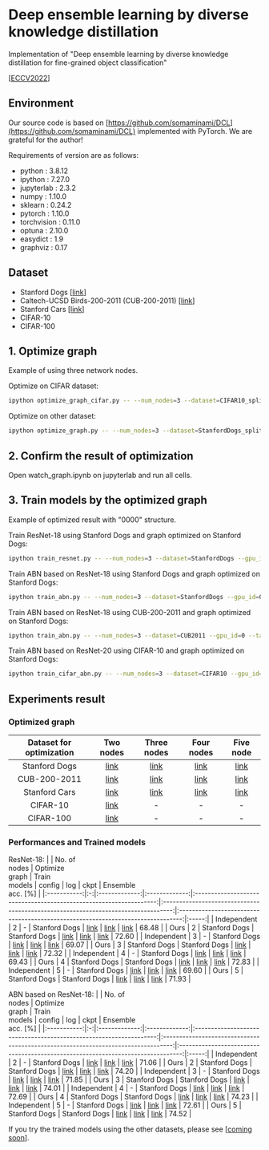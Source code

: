 # Deep ensemble learning by diverse knowledge distillation
Implementation of "Deep ensemble learning by diverse knowledge distillation for fine-grained object classification"

[[ECCV2022](https://www.ecva.net/papers/eccv_2022/papers_ECCV/html/5616_ECCV_2022_paper.php)]

## Environment
Our source code is based on [https://github.com/somaminami/DCL](https://github.com/somaminami/DCL) implemented with PyTorch. We are grateful for the author!

Requirements of version are as follows:
- python : 3.8.12
- ipython : 7.27.0
- jupyterlab : 2.3.2
- numpy : 1.10.0
- sklearn : 0.24.2
- pytorch : 1.10.0
- torchvision : 0.11.0
- optuna : 2.10.0
- easydict : 1.9
- graphviz : 0.17

## Dataset
* Stanford Dogs [[link](http://vision.stanford.edu/aditya86/ImageNetDogs/)]
* Caltech-UCSD Birds-200-2011 (CUB-200-2011) [[link](http://www.vision.caltech.edu/datasets/cub_200_2011/)]
* Stanford Cars [[link](http://ai.stanford.edu/~jkrause/cars/car_dataset.html)]
* CIFAR-10
* CIFAR-100

## 1. Optimize graph
Example of using three network nodes.

Optimize on CIFAR dataset:
```bash
ipython optimize_graph_cifar.py -- --num_nodes=3 --dataset=CIFAR10_split --gpu_id=0 --num_trial=6000 --optuna_dir=./optimized_graph/CIFAR10/
```

Optimize on other dataset:
```bash
ipython optimize_graph.py -- --num_nodes=3 --dataset=StanfordDogs_split --gpu_id=0 --num_trial=6000 --optuna_dir=./optimized_graph/SDogs/
```

## 2. Confirm the result of optimization
Open watch_graph.ipynb on jupyterlab and run all cells.

## 3. Train models by the optimized graph
Example of optimized result with "0000" structure.

Train ResNet-18 using Stanford Dogs and graph optimized on Stanford Dogs:
``` bash
ipython train_resnet.py -- --num_nodes=3 --dataset=StanfordDogs --gpu_id=0 --target_graph=./optimized_graph/SDogs/0000/ --save_dir=./result/
```

Train ABN based on ResNet-18 using Stanford Dogs and graph optimized on Stanford Dogs:
``` bash
ipython train_abn.py -- --num_nodes=3 --dataset=StanfordDogs --gpu_id=0 --target_graph=./optimized_graph/SDogs/0000/ --save_dir=./result/
```

Train ABN based on ResNet-18 using CUB-200-2011 and graph optimized on Stanford Dogs:
``` bash
ipython train_abn.py -- --num_nodes=3 --dataset=CUB2011 --gpu_id=0 --target_graph=./optimized_graph/SDogs/0000/ --save_dir=./result/
```

Train ABN based on ResNet-20 using CIFAR-10 and graph optimized on Stanford Dogs:
``` bash
ipython train_cifar_abn.py -- --num_nodes=3 --dataset=CIFAR10 --gpu_id=0 --target_graph=./optimized_graph/SDogs/0000/ --save_dir=./result/
```

## Experiments result
### Optimized graph
| Dataset for optimization | Two nodes | Three nodes | Four nodes | Five node |
|:------------------------:|:---------:|:-----------:|:----------:|:---------:|
| Stanford Dogs | [link](https://www.dropbox.com/sh/xioysci4nqfxpqq/AABUUNGJS7mzjYY2zutkktTIa?dl=1) | [link](https://www.dropbox.com/sh/voht316x3yzl0wu/AABFmUVXOw4kywpy0uPZshaFa?dl=1) | [link](https://www.dropbox.com/sh/z3lelcsjmrq5lys/AABGrjfFpJNeLxhljVTeiRRPa?dl=1) | [link](https://www.dropbox.com/sh/saqcg9jxnfl0p3f/AAAPONdM4OPRQR-NaAFlXq6-a?dl=1) |
| CUB-200-2011  | [link](https://www.dropbox.com/sh/d09r8o5ifua0yua/AACRHT45eAPfrsnYshGv6cJ1a?dl=1) | [link](https://www.dropbox.com/sh/6tx1qfr14mni7rn/AABH3Z_jqawiDMwSqvZMScwwa?dl=1) | [link](https://www.dropbox.com/sh/5zg9nwe2unexn1g/AABhpnOw4VnK5WM8oq1k3oAda?dl=1) | [link](https://www.dropbox.com/sh/9uogmm4s9o4oal0/AADiSHDde2dWbfW5CAbcEcKNa?dl=1) |
| Stanford Cars | [link](https://www.dropbox.com/sh/pst5cpu0dizi1ze/AAD55j_TA0tO_08vvyTIMf2Da?dl=1) | [link](https://www.dropbox.com/sh/tzz08pbntobmmv8/AADWBXFKuyAeGPAXozuBGuUEa?dl=1) | [link](https://www.dropbox.com/sh/r2qvevtu1kk26vl/AAACqWG7utX_nVPLQGIy6MH1a?dl=1) | [link](https://www.dropbox.com/sh/6scxehu6ja9ge6a/AACWjpWj1H_v8jeWhrQm6NKPa?dl=1) |
| CIFAR-10      | [link](https://www.dropbox.com/sh/8pv7g570ewhlurw/AAB8ABN2kHZBD-JaPiiBCvdYa?dl=1) |           - |          - |         - |
| CIFAR-100     | [link](https://www.dropbox.com/sh/2hw4wef1a8ssphc/AADTkVsEwfIT1S3m8ey1W7iua?dl=1) |           - |          - |         - |

### Performances and Trained models

ResNet-18:
|             | No. of<br>nodes | Optimize<br>graph | Train<br>models | config | log | ckpt | Ensemble<br>acc. [%] |
|:-----------:|:-:|:-------------:|:-------------:|:------------------------------------------------------------------:|:---------------------------------------------------------------------------------:|:-------------------------------------------------------------------------------:|:-----:|
| Independent | 2 |             - | Stanford Dogs | [link](https://www.dropbox.com/s/yk49oq8ujdlrxko/config.json?dl=1) | [link](https://www.dropbox.com/sh/szc6byegepz0llg/AABglo2T_OCcQVlLbkmlP6iva?dl=1) | [link](https://www.dropbox.com/s/z9rmbr6iy3vzl7n/checkpoint_epoch_300.pkl?dl=1) | 68.48 |
| Ours        | 2 | Stanford Dogs | Stanford Dogs | [link](https://www.dropbox.com/s/z25tuc3kgsqtwe7/config.json?dl=1) | [link](https://www.dropbox.com/sh/e73ublg1zwbjqet/AAC9DR9Inf4FTmIgi3xqCJK9a?dl=1) | [link](https://www.dropbox.com/s/i0eakn4lvwji5ps/checkpoint_epoch_300.pkl?dl=1) | 72.60 |
| Independent | 3 |             - | Stanford Dogs | [link](https://www.dropbox.com/s/gufdu5n9tqtr7xb/config.json?dl=1) | [link](https://www.dropbox.com/sh/94m9c2j35ulvmy2/AADTK5dvvEBJEyOUMlcaDu8ha?dl=1) | [link](https://www.dropbox.com/s/9w4fz7liuu4ibtk/checkpoint_epoch_300.pkl?dl=1) | 69.07 |
| Ours        | 3 | Stanford Dogs | Stanford Dogs | [link](https://www.dropbox.com/s/i60qaeorxdt3f78/config.json?dl=1) | [link](https://www.dropbox.com/sh/t7pqt390wt8qip4/AABp-002diSxQyhyAYs_ppW8a?dl=1) | [link](https://www.dropbox.com/s/9uvzgl41s7pby0b/checkpoint_epoch_300.pkl?dl=1) | 72.32 |
| Independent | 4 |             - | Stanford Dogs | [link](https://www.dropbox.com/s/fee1fb6adyytd8i/config.json?dl=1) | [link](https://www.dropbox.com/sh/7yllr74k0mqkpi4/AACOOY7Jcb_pD3eaCFBGGqeIa?dl=1) | [link](https://www.dropbox.com/s/1scxwvfjfesrrp3/checkpoint_epoch_300.pkl?dl=1) | 69.43 |
| Ours        | 4 | Stanford Dogs | Stanford Dogs | [link](https://www.dropbox.com/s/mnkaw8tawwr9aa8/config.json?dl=1) | [link](https://www.dropbox.com/sh/p88y6ztoq1o70ye/AABME5A3eMnj5QiaU_lpDlTWa?dl=1) | [link](https://www.dropbox.com/s/2xf5m0h7sq3vqce/checkpoint_epoch_300.pkl?dl=1) | 72.83 |
| Independent | 5 |             - | Stanford Dogs | [link](https://www.dropbox.com/s/zceecvvj6542vtw/config.json?dl=1) | [link](https://www.dropbox.com/sh/6eu4j2lm95j3xb4/AABlncOgY8gUpAsaYd4gXI9Ta?dl=1) | [link](https://www.dropbox.com/s/ae2pk8c7m1qei96/checkpoint_epoch_300.pkl?dl=1) | 69.60 |
| Ours        | 5 | Stanford Dogs | Stanford Dogs | [link](https://www.dropbox.com/s/imeqvruhua1mh4e/config.json?dl=1) | [link](https://www.dropbox.com/sh/qynz4jroq2b85vg/AADH4xQeTfc5-O6-2Z9nWlvda?dl=1) | [link](https://www.dropbox.com/s/gg1bz2bg5islcn6/checkpoint_epoch_300.pkl?dl=1) | 71.93 |

ABN based on ResNet-18:
|             | No. of<br>nodes | Optimize<br>graph | Train<br>models | config | log | ckpt | Ensemble<br>acc. [%] |
|:-----------:|:-:|:-------------:|:-------------:|:------------------------------------------------------------------:|:---------------------------------------------------------------------------------:|:-------------------------------------------------------------------------------:|:-----:|
| Independent | 2 |             - | Stanford Dogs | [link](https://www.dropbox.com/s/ce6yjfj6np2yo15/config.json?dl=1) | [link](https://www.dropbox.com/sh/jdt1pxpb9t7smce/AABze-fPZ00w5-bFl1o6Q06Ua?dl=1) | [link](https://www.dropbox.com/s/9kh9zgkixcnfc6w/checkpoint_epoch_300.pkl?dl=1) | 71.06 |
| Ours        | 2 | Stanford Dogs | Stanford Dogs | [link](https://www.dropbox.com/s/wjn0yutkrtye11j/config.json?dl=1) | [link](https://www.dropbox.com/sh/zux8hc9seq603nb/AAB1LdikoJ0N2W0McDiqYlYEa?dl=1) | [link](https://www.dropbox.com/s/b20t73jqukm2quy/checkpoint_epoch_300.pkl?dl=1) | 74.20 |
| Independent | 3 |             - | Stanford Dogs | [link](https://www.dropbox.com/s/2flgrqba0o56du2/config.json?dl=1) | [link](https://www.dropbox.com/sh/eoi81dnla1tylst/AACrrJGoebqb_SMdH6wyqcX4a?dl=1) | [link](https://www.dropbox.com/s/cr1kufsvuxesm46/checkpoint_epoch_300.pkl?dl=1) | 71.85 |
| Ours        | 3 | Stanford Dogs | Stanford Dogs | [link](https://www.dropbox.com/s/cf0qkghkjtlj2se/config.json?dl=1) | [link](https://www.dropbox.com/sh/u6yha9tfxjb92yq/AAANjW4sVHuiwXik5oGK2uMta?dl=1) | [link](https://www.dropbox.com/s/fhmz4exm7bc1xhg/checkpoint_epoch_300.pkl?dl=1) | 74.01 |
| Independent | 4 |             - | Stanford Dogs | [link](https://www.dropbox.com/s/6l4kaowj1egwmuh/config.json?dl=1) | [link](https://www.dropbox.com/sh/f2gb9u9searxzmu/AACHkk3xcR5iot4kDs-aU1Yda?dl=1) | [link](https://www.dropbox.com/s/sbyyos1qltv005g/checkpoint_epoch_300.pkl?dl=1) | 72.69 |
| Ours        | 4 | Stanford Dogs | Stanford Dogs | [link](https://www.dropbox.com/s/dkqyinpkb3stpd5/config.json?dl=1) | [link](https://www.dropbox.com/sh/t4hwgadlhi560h5/AAAokxWVFEv4QrNR-CR8y-nza?dl=1) | [link](https://www.dropbox.com/s/4fkfvht7tphiwkj/checkpoint_epoch_300.pkl?dl=1) | 74.23 |
| Independent | 5 |             - | Stanford Dogs | [link](https://www.dropbox.com/s/qbm98ku0qvmvohh/config.json?dl=1) | [link](https://www.dropbox.com/sh/extwlhii4ua6qfd/AAC5B4BizrYXYZFFjoN6hU70a?dl=1) | [link](https://www.dropbox.com/s/m86k3s767r88l8u/checkpoint_epoch_300.pkl?dl=1) | 72.61 |
| Ours        | 5 | Stanford Dogs | Stanford Dogs | [link](https://www.dropbox.com/s/3ymozw0td7wvmc2/config.json?dl=1) | [link](https://www.dropbox.com/sh/96yjaw2s5ha3jaz/AABpW8GouU3gB1fVKuT0mWOJa?dl=1) | [link](https://www.dropbox.com/s/n3qti2cs5syp7gv/checkpoint_epoch_300.pkl?dl=1) | 74.52 |

If you try the trained models using the other datasets, please see [[coming soon](https://github.com/naok0615/ensemble_graph/blob/main/TRAINED.md)].
